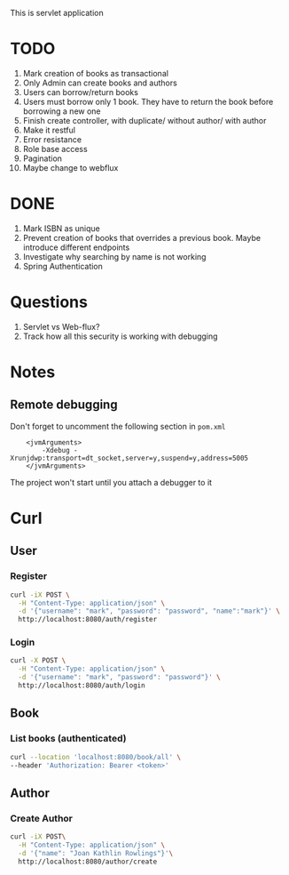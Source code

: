 This is servlet application

# TODO

1. Mark creation of books as transactional
2. Only Admin can create books and authors
3. Users can borrow/return books
4. Users must borrow only 1 book. They have to return the book before borrowing a new one
5. Finish create controller, with duplicate/ without author/ with author
6. Make it restful
7. Error resistance
8. Role base access
9. Pagination
10. Maybe change to webflux

# DONE

1. Mark ISBN as unique
2. Prevent creation of books that overrides a previous book. Maybe introduce different endpoints
3. Investigate why searching by name is not working
4. Spring Authentication

# Questions

1. Servlet vs Web-flux?
2. Track how all this security is working with debugging

# Notes

## Remote debugging

Don't forget to uncomment the following section in `pom.xml`

```
    <jvmArguments>
        -Xdebug -Xrunjdwp:transport=dt_socket,server=y,suspend=y,address=5005
    </jvmArguments>
```

The project won't start until you attach a debugger to it

# Curl

## User

### Register

````bash
curl -iX POST \
  -H "Content-Type: application/json" \
  -d '{"username": "mark", "password": "password", "name":"mark"}' \
  http://localhost:8080/auth/register
````

### Login

````bash
curl -X POST \
  -H "Content-Type: application/json" \
  -d '{"username": "mark", "password": "password"}' \
  http://localhost:8080/auth/login
````

## Book

### List books (authenticated)

````bash
curl --location 'localhost:8080/book/all' \
--header 'Authorization: Bearer <token>'
````

## Author

### Create Author

```bash
curl -iX POST\
  -H "Content-Type: application/json" \
  -d '{"name": "Joan Kathlin Rowlings"}'\
  http://localhost:8080/author/create
```